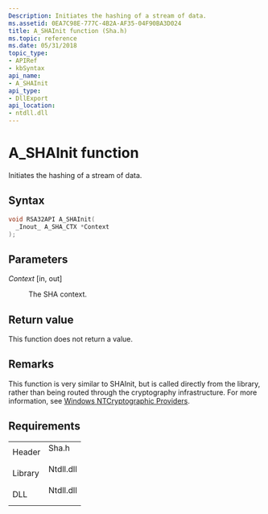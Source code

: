 ```yaml
---
Description: Initiates the hashing of a stream of data.
ms.assetid: 0EA7C98E-777C-4B2A-AF35-04F90BA3D024
title: A_SHAInit function (Sha.h)
ms.topic: reference
ms.date: 05/31/2018
topic_type: 
- APIRef
- kbSyntax
api_name: 
- A_SHAInit
api_type: 
- DllExport
api_location: 
- ntdll.dll
---
```


# A\_SHAInit function

Initiates the hashing of a stream of data.

## Syntax


```C++
void RSA32API A_SHAInit(
  _Inout_ A_SHA_CTX *Context
);
```



## Parameters

<dl> <dt>

*Context* \[in, out\]
</dt> <dd>

The SHA context.

</dd> </dl>

## Return value

This function does not return a value.

## Remarks

This function is very similar to SHAInit, but is called directly from the library, rather than being routed through the cryptography infrastructure. For more information, see [Windows NTCryptographic Providers](https://docs.microsoft.com/previous-versions/tn-archive/cc723484(v=technet.10)).

## Requirements



|                    |                                                                                      |
|--------------------|--------------------------------------------------------------------------------------|
| Header<br/>  | <dl> <dt>Sha.h</dt> </dl>     |
| Library<br/> | <dl> <dt>Ntdll.dll</dt> </dl> |
| DLL<br/>     | <dl> <dt>Ntdll.dll</dt> </dl> |



 

 




